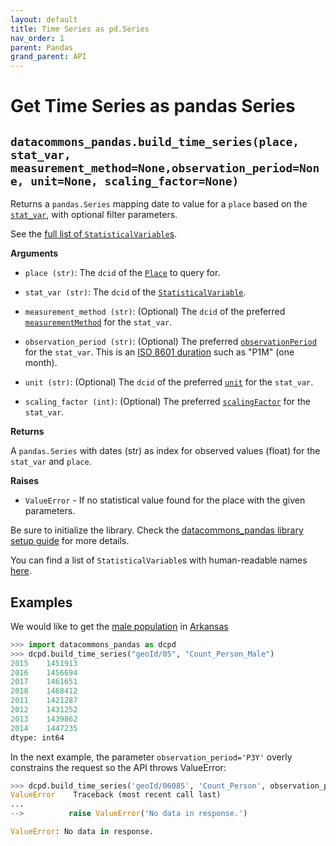 ```yaml
---
layout: default
title: Time Series as pd.Series
nav_order: 1
parent: Pandas
grand_parent: API
---
```


# Get Time Series as pandas Series

## `datacommons_pandas.build_time_series(place, stat_var, measurement_method=None,observation_period=None, unit=None, scaling_factor=None)`

Returns a `pandas.Series` mapping date to value for a `place` based on the
[`stat_var`](https://datacommons.org/browser/StatisticalVariable), with optional
filter parameters.

See the [full list of `StatisticalVariable`s](/statistical_variables.html).

**Arguments**

* `place (str)`: The `dcid` of the [`Place`](https://datacommons.org/browser/Place) to query for.

* `stat_var (str)`: The `dcid` of the
  [`StatisticalVariable`](https://datacommons.org/browser/StatisticalVariable).

* `measurement_method (str)`: (Optional) The `dcid` of the preferred [`measurementMethod`](https://datacommons.org/browser/measurementMethod) for the `stat_var`.

* `observation_period (str)`: (Optional) The preferred [`observationPeriod`](https://datacommons.org/browser/observationPeriod) for the `stat_var`. This is an [ISO 8601 duration](https://en.wikipedia.org/wiki/ISO_8601#Durations) such as "P1M" (one month).

* `unit (str)`: (Optional) The `dcid` of the preferred [`unit`](https://datacommons.org/browser/unit) for the `stat_var`.

* `scaling_factor (int)`: (Optional) The preferred [`scalingFactor`](https://datacommons.org/browser/scalingFactor) for the `stat_var`.

**Returns**

 A `pandas.Series` with dates (str) as index for observed values (float) for the `stat_var` and `place`.

**Raises**

* `ValueError` - If no statistical value found for the place with the given parameters.

Be sure to initialize the library. Check the [datacommons_pandas library setup guide](/api/pandas/) for more details.

You can find a list of `StatisticalVariable`s with human-readable names [here](/statistical_variables.html).

## Examples

We would like to get the [male population](https://datacommons.org/browser/Count_Person_Male) in [Arkansas](https://datacommons.org/browser/geoId/05)

```python
>>> import datacommons_pandas as dcpd
>>> dcpd.build_time_series("geoId/05", "Count_Person_Male")
2015    1451913
2016    1456694
2017    1461651
2018    1468412
2011    1421287
2012    1431252
2013    1439862
2014    1447235
dtype: int64
```

In the next example, the parameter `observation_period='P3Y'` overly constrains the request so the API
throws ValueError:

```python
>>> dcpd.build_time_series('geoId/06085', 'Count_Person', observation_period='P3Y')
ValueError    Traceback (most recent call last)
...
-->          raise ValueError('No data in response.')

ValueError: No data in response.
```

